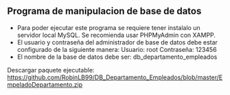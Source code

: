 ## Programa de manipulacion de base de datos

* Para poder ejecutar este programa se requiere tener instalalo un servidor local MySQL. Se recomienda usar PHPMyAdmin con XAMPP.
* El usuario y contraseña del administrador de base de datos debe estar configurado de la siguiente manera:
    Usuario: root
    Contraseña: 123456
* El nombre de la base de datos debe ser: db_departamento_empleados

Descargar paquete ejecutable:
https://github.com/RobinLB99/DB_Departamento_Empleados/blob/master/EmpeladoDepartamento.zip
